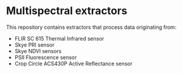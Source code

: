 # Multispectral extractors

This repository contains extractors that process data originating from:
- FLIR SC 615 Thermal Infrared sensor
- Skye PRI sensor
- Skye NDVI sensors
- PSII Fluorescence sensor
- Crop Circle ACS430P Active Reflectance sensor

